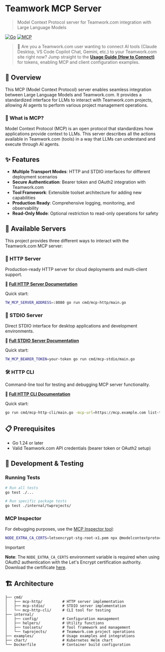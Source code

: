 # Teamwork MCP Server

> Model Context Protocol server for Teamwork.com integration with Large Language
> Models

[![Go](https://img.shields.io/badge/Go-1.24.2-blue.svg)](https://golang.org/)
[![MCP](https://img.shields.io/badge/MCP-Compatible-green.svg)](https://modelcontextprotocol.io/)

> 📌 Are you a Teamwork.com user wanting to connect AI tools (Claude Desktop, VS
> Code Copilot Chat, Gemini, etc.) to your Teamwork.com site right now? Jump
> straight to the **[Usage Guide (How to Connect)](usage.md)** for tokens,
> enabling MCP and client configuration examples.

## 📖 Overview

This MCP (Model Context Protocol) server enables seamless integration between
Large Language Models and Teamwork.com. It provides a standardized interface for
LLMs to interact with Teamwork.com projects, allowing AI agents to perform
various project management operations.

### 🤖 What is MCP?

Model Context Protocol (MCP) is an open protocol that standardizes how
applications provide context to LLMs. This server describes all the actions
available in Teamwork.com (tools) in a way that LLMs can understand and execute
through AI agents.

## ✨ Features

- **Multiple Transport Modes**: HTTP and STDIO interfaces for different deployment scenarios
- **Secure Authentication**: Bearer token and OAuth2 integration with Teamwork.com
- **Tool Framework**: Extensible toolset architecture for adding new capabilities
- **Production Ready**: Comprehensive logging, monitoring, and observability
- **Read-Only Mode**: Optional restriction to read-only operations for safety

## 🚀 Available Servers

This project provides three different ways to interact with the Teamwork.com MCP
server:

### 📡 HTTP Server

Production-ready HTTP server for cloud deployments and multi-client support.

**📖 [Full HTTP Server Documentation](cmd/mcp-http/README.md)**

Quick start:
```bash
TW_MCP_SERVER_ADDRESS=:8080 go run cmd/mcp-http/main.go
```

### 💬 STDIO Server

Direct STDIO interface for desktop applications and development environments.

**📖 [Full STDIO Server Documentation](cmd/mcp-stdio/README.md)**

Quick start:
```bash
TW_MCP_BEARER_TOKEN=your-token go run cmd/mcp-stdio/main.go
```

### 🛠️ HTTP CLI

Command-line tool for testing and debugging MCP server functionality.

**📖 [Full HTTP CLI Documentation](cmd/mcp-http-cli/README.md)**

Quick start:
```bash
go run cmd/mcp-http-cli/main.go -mcp-url=https://mcp.example.com list-tools
```

## 📋 Prerequisites

- Go 1.24 or later
- Valid Teamwork.com API credentials (bearer token or OAuth2 setup)

## 🧪 Development & Testing

### Running Tests
```bash
# Run all tests
go test ./...

# Run specific package tests
go test ./internal/twprojects/
```

### MCP Inspector
For debugging purposes, use the [MCP Inspector tool](https://github.com/modelcontextprotocol/inspector):

```bash
NODE_EXTRA_CA_CERTS=letsencrypt-stg-root-x1.pem npx @modelcontextprotocol/inspector node build/index.js
```

> [!IMPORTANT]
> **Note**: The `NODE_EXTRA_CA_CERTS` environment variable is required when
> using OAuth2 authentication with the Let's Encrypt certification authority.
> Download the certificate [here](https://letsencrypt.org/certs/staging/letsencrypt-stg-root-x1.pem).

## 🏗️ Architecture

```
├── cmd/
│   ├── mcp-http/         # HTTP server implementation
│   ├── mcp-stdio/        # STDIO server implementation
│   └── mcp-http-cli/     # CLI tool for testing
├── internal/
│   ├── config/           # Configuration management
│   ├── helpers/          # Utility functions
│   ├── toolsets/         # Tool framework and management
│   └── twprojects/       # Teamwork.com project operations
├── examples/             # Usage examples and integrations
├── chart/                # Kubernetes Helm chart
└── Dockerfile            # Container build configuration
```